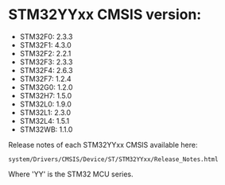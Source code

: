 # STM32YYxx CMSIS version:

  * STM32F0: 2.3.3
  * STM32F1: 4.3.0
  * STM32F2: 2.2.1
  * STM32F3: 2.3.3
  * STM32F4: 2.6.3
  * STM32F7: 1.2.4
  * STM32G0: 1.2.0
  * STM32H7: 1.5.0
  * STM32L0: 1.9.0
  * STM32L1: 2.3.0
  * STM32L4: 1.5.1
  * STM32WB: 1.1.0

Release notes of each STM32YYxx CMSIS available here:

`system/Drivers/CMSIS/Device/ST/STM32YYxx/Release_Notes.html`

Where 'YY' is the STM32 MCU series.
